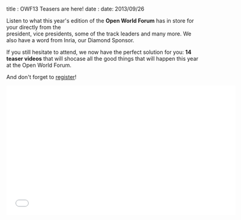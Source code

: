 title : OWF13 Teasers are here!
date : date: 2013/09/26

Listen to what this year's edition of the **Open World Forum** has in store for your directly from the  
president, vice presidents, some of the track leaders and many more. We also have a word from Inria, our Diamond Sponsor. 

If you still hesitate to attend, we now have the perfect solution for you: **14 teaser videos** that will shocase 
all the good things that will happen this year at the Open World Forum.

And don't forget to <a href="http://www.openworldforum.org/registration/" target="_blank">register</a>!

<iframe width="600" height="338" src="//www.youtube.com/embed/Vf7div91I4U?list=PLZQbEigpCyl-Cdd95tgY1poIle8bDqmxs" frameborder="0" allowfullscreen></iframe>
